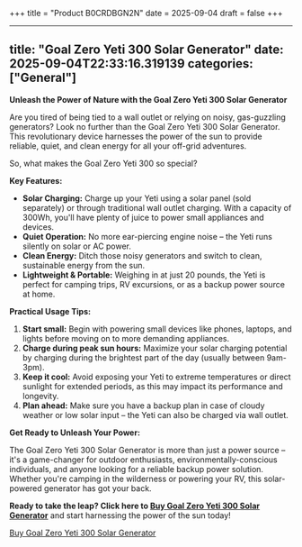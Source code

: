 +++
title = "Product B0CRDBGN2N"
date = 2025-09-04
draft = false
+++

---
title: "Goal Zero Yeti 300 Solar Generator"
date: 2025-09-04T22:33:16.319139
categories: ["General"]
---
**Unleash the Power of Nature with the Goal Zero Yeti 300 Solar Generator**

Are you tired of being tied to a wall outlet or relying on noisy, gas-guzzling generators? Look no further than the Goal Zero Yeti 300 Solar Generator. This revolutionary device harnesses the power of the sun to provide reliable, quiet, and clean energy for all your off-grid adventures.

So, what makes the Goal Zero Yeti 300 so special?

**Key Features:**

* **Solar Charging:** Charge up your Yeti using a solar panel (sold separately) or through traditional wall outlet charging. With a capacity of 300Wh, you'll have plenty of juice to power small appliances and devices.
* **Quiet Operation:** No more ear-piercing engine noise – the Yeti runs silently on solar or AC power.
* **Clean Energy:** Ditch those noisy generators and switch to clean, sustainable energy from the sun.
* **Lightweight & Portable:** Weighing in at just 20 pounds, the Yeti is perfect for camping trips, RV excursions, or as a backup power source at home.

**Practical Usage Tips:**

1. **Start small:** Begin with powering small devices like phones, laptops, and lights before moving on to more demanding appliances.
2. **Charge during peak sun hours:** Maximize your solar charging potential by charging during the brightest part of the day (usually between 9am-3pm).
3. **Keep it cool:** Avoid exposing your Yeti to extreme temperatures or direct sunlight for extended periods, as this may impact its performance and longevity.
4. **Plan ahead:** Make sure you have a backup plan in case of cloudy weather or low solar input – the Yeti can also be charged via wall outlet.

**Get Ready to Unleash Your Power:**

The Goal Zero Yeti 300 Solar Generator is more than just a power source – it's a game-changer for outdoor enthusiasts, environmentally-conscious individuals, and anyone looking for a reliable backup power solution. Whether you're camping in the wilderness or powering your RV, this solar-powered generator has got your back.

**Ready to take the leap? Click here to [Buy Goal Zero Yeti 300 Solar Generator](https://www.amazon.com/dp/B0CRDBGN2N)** and start harnessing the power of the sun today!

[Buy Goal Zero Yeti 300 Solar Generator](https://www.amazon.com/dp/B0CRDBGN2N)
